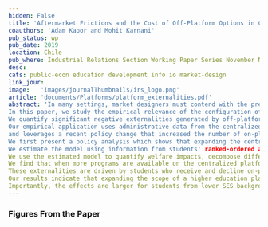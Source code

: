 ```yaml
---
hidden: False
title: 'Aftermarket Frictions and the Cost of Off-Platform Options in Centralized Assignment Mechanisms'
coauthors: 'Adam Kapor and Mohit Karnani'
pub_status: wp
pub_date: 2019
location: Chile
pub_where: Industrial Relations Section Working Paper Series November N635
desc:
cats: public-econ education development info io market-design
link_jour:
image:   'images/journalThumbnails/irs_logo.png'
article: 'documents/Platforms/platform_externalities.pdf'
abstract: 'In many settings, market designers must contend with the presence of off-platform options which do not participate in the coordination of the designed portion of the market.
In this paper, we study the empirical relevance of the configuration of on- and off-platform  options in the context of centralized college-major choice and assignment.
We quantify significant negative externalities generated by off-platform options and measure the aftermarket frictions that contribute to generating them in practice.
Our empirical application uses administrative data from the centralized assignment system for higher education in Chile
and leverages a recent policy change that increased the number of on-platform slots by approximately 40\%.
We first present a policy analysis which shows that expanding the centralized platform leads students to start college sooner, are less likely to drop out, and are more likely to graduate within six years. We develop an empirical model of college applications, aftermarket waitlists, and matriculation choices.
We estimate the model using information from students' ranked-ordered applications and final enrollment choices on- and off-platform.
We use the estimated model to quantify welfare impacts, decompose different mechanisms and to conduct counterfactual excersizes.
We find that when more programs are available on the centralized platform, welfare increases substantially, especially for less advantaged students and for women.
These externalities are driven by students who receive and decline on-platform offers, and are amplified by substantial frictions in waitlists.
Our results indicate that expanding the scope of a higher education platform can have real impacts on welfare and human capital.
Importantly, the effects are larger for students from lower SES backgrounds, suggesting the design of platforms can have effects on both efficiency and equity.'
---
```




### Figures From the Paper

<div class='full'>
  <div class='row'>
    <div class='large-12 columns'>
      <div class='mod modBoxedSlider'>
        <div class='slides'>
          <div class='slide'>
            <img alt="" src="documents/Platforms/figure2_a.png" />
          </div>
          <div class='slide'>
            <img alt="" src="documents/Platforms/figure2_b.png" />
          </div>
          <div class='slide'>
            <img alt="" src="documents/Platforms/figure2_c.png" />
          </div>  
          <div class='slide'>
            <img alt="" src="documents/Platforms/figure2_d.png" />
          </div>  
          <div class='slide'>
            <img alt="" src="documents/Platforms/figure2_e.png" />
          </div>
          <div class='slide'>
            <img alt="" src="documents/Platforms/figure2_f.png" />
          </div>         
          <div class='slide'>
            <img alt="" src="documents/Platforms/figure3_All.png" />
          </div>   
          <div class='slide'>
            <img alt="" src="documents/Platforms/figure4_All.png" />
          </div>  
          <div class='slide'>
            <img alt="" src="documents/Platforms/figure5_All.png" />
          </div>      
          <div class='slide'>
            <img alt="" src="documents/Platforms/figure7_All.png" />
          </div>       
          <div class='slide'>
            <img alt="" src="documents/Platforms/figure8_All.png" />
          </div>    
          <div class='slide'>
            <img alt="" src="documents/Platforms/figure11_All.png" />
          </div>      
          <div class='slide'>
            <img alt="" src="documents/Platforms/figure12_All.png" />
          </div>                  
        </div>
      </div>
    </div>
  </div>
